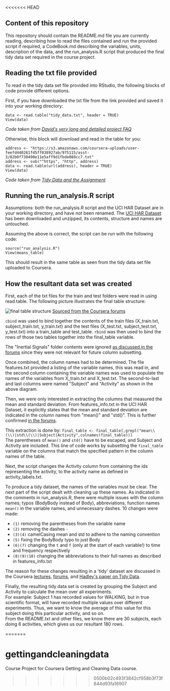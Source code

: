 <<<<<<< HEAD
## Content of this repository

This repository should contain the README.md file you are currently reading, describing how to read the files contained and run the provided script if required, a CodeBook.md describing the variables, units, description of the data, and the run_analysis.R script that produced the final tidy data set required in the course project.

## Reading the txt file provided

To read in the tidy data set file provided into RStudio, the following blocks of code provide different options.

First, if you have downloaded the txt file from the link provided and saved it into your working directory:
```
data <- read.table("tidy_data.txt", header = TRUE) 
View(data)
```
*Code taken from [David's very long and detailed project FAQ](https://class.coursera.org/getdata-031/forum/thread?thread_id=28)*

Otherwise, this block will download and read in the table for you:
```
address <- "https://s3.amazonaws.com/coursera-uploads/user-feefd440261fd5ff038927ab/975115/asst-3/02b0f730490e11e5aff9d1fbde088cc7.txt"
address <- sub("^https", "http", address)
data <- read.table(url(address), header = TRUE)
View(data)
```
*Code taken from [Tidy Data and the Assignment](https://class.coursera.org/getdata-031/forum/thread?thread_id=113)*

## Running the run_analysis.R script

Assumptions: both the run_analysis.R script and the UCI HAR Dataset are in your working directory, and have not been renamed. The [UCI HAR Dataset](https://d396qusza40orc.cloudfront.net/getdata%2Fprojectfiles%2FUCI%20HAR%20Dataset.zip) has been downloaded and unzipped, its contents, structure and names are untouched.

Assuming the above is correct, the script can be run with the following code:
```
source("run_analysis.R")
View(means_table)
```

This should result in the same table as seen from the tidy data set file uploaded to Coursera.

## How the resultant data set was created

First, each of the txt files for the train and test folders were read in using read.table. The following picture illustrates the final table structure:

![final table structure](https://coursera-forum-screenshots.s3.amazonaws.com/ab/a2776024af11e4a69d5576f8bc8459/Slide2.png)
[Sourced from the Coursera forums](https://class.coursera.org/getdata-031/forum/thread?thread_id=130#comment-893)

`cbind` was used to bind together the contents of the train files (X_train.txt, subject_train.txt, y_train.txt) and the test files (X_test.txt, subject_test.txt, y_test.txt) into a train_table and test_table. `rbind` was then used to bind the rows of those two tables together into the final_table variable.

The "Inertial Signals" folder contents were ignored [as discussed in the forums](https://class.coursera.org/getdata-031/forum/thread?thread_id=28#post-117) since they were not relevant for future column subsetting.

Once combined, the column names had to be determined. The file features.txt provided a listing of the variable names, this was read in, and the second column containing the variable names was used to populate the names of the variables from X_train.txt and X_test.txt. The second-to-last and last columns were named "Subject" and "Activity" as shown in the above diagram.

Then, we were only interested in extracting the columns that measured the mean and standard deviation. From features_info.txt in the UCI HAR Dataset, it explicitly states that the mean and standard deviation are indicated in the column names from "mean()" and "std()". This is further confirmed [in the forums](https://class.coursera.org/getdata-031/forum/thread?thread_id=160).

This extraction is done by:
`final_table <- final_table[,grepl("mean\\(\\)|std\\(\\)|Subject|Activity",colnames(final_table))]`  
The parentheses of `mean()` and `std()` have to be escaped, and Subject and Activity are included. This line of code works by subsetting the `final_table` variable on the columns that match the specified pattern in the column names of the table.

Next, the script changes the Activity column from containing the ids representing the activity, to the activity name as defined in activity_labels.txt.

To produce a tidy dataset, the names of the variables must be clear. The next part of the script dealt with cleaning up these names. As indicated in the comments in run_analysis.R, there were multiple issues with the column names; typos (BodyBody instead of Body), abbreviations, function names `mean()` in the variable names, and unnecessary dashes. 10 changes were made:

* `(1)` removing the parentheses from the variable name
* `(2)` removing the dashes `-`
* `(3)(4)` camelCasing mean and std to adhere to the naming convention
* `(5)` fixing the BodyBody typo to just Body
* `(6)(7)` changing the `t` and `f` (only at the start of each variable!) to time and frequency respectively
* `(8)(9)(10)` changing the abbreviations to their full names as described in features_info.txt

The reason for these changes resulting in a 'tidy' dataset are discussed in the Coursera [lectures](https://class.coursera.org/getdata-031/lecture), [forums](https://class.coursera.org/getdata-031/forum/thread?thread_id=113), and [Hadley's paper on Tidy Data](http://www.jstatsoft.org/v59/i10/paper).

Finally, the resulting tidy data set is created by grouping the Subject and Activity to calculate the mean over all experiments.  
For example: Subject 1 has recorded values for WALKING, but in true scientific format, will have recorded multiple values over different experiments. Thus, we want to know the average of this value for this subject doing this particular activity, and so on.  
From the README.txt and other files, we know there are 30 subjects, each doing 6 activities, which gives us our resultant 180 rows.

=======
# gettingandcleaningdata
Course Project for Coursera Getting and Cleaning Data course.
>>>>>>> 0500b02c493f3842cf958b3f73f844d93fa16907
